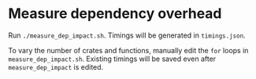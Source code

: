 # Measure dependency overhead

Run `./measure_dep_impact.sh`. Timings will be generated in `timings.json`.

To vary the number of crates and functions, manually edit the `for` loops in `measure_dep_impact.sh`. Existing timings will be saved even after `measure_dep_impact` is edited.